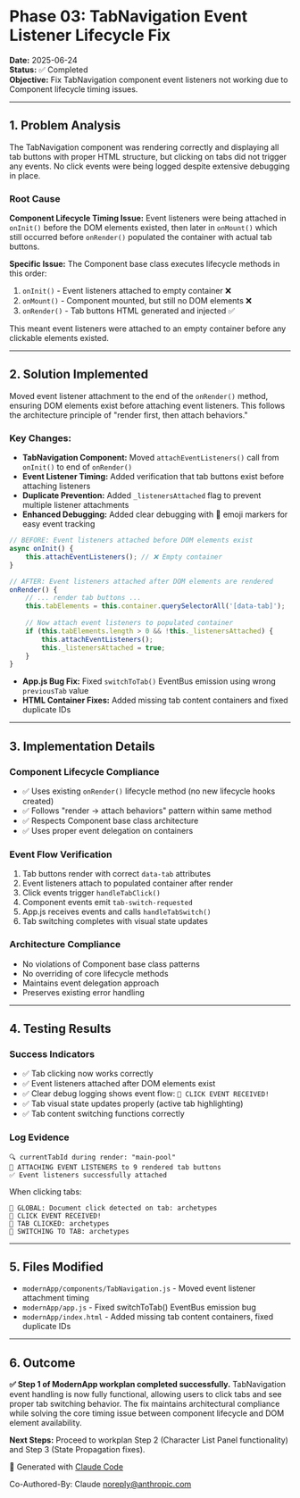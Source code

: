 # Phase 03: TabNavigation Event Listener Lifecycle Fix

**Date:** 2025-06-24  
**Status:** ✅ Completed  
**Objective:** Fix TabNavigation component event listeners not working due to Component lifecycle timing issues.

---

## 1. Problem Analysis

The TabNavigation component was rendering correctly and displaying all tab buttons with proper HTML structure, but clicking on tabs did not trigger any events. No click events were being logged despite extensive debugging in place.

### Root Cause

**Component Lifecycle Timing Issue:** Event listeners were being attached in `onInit()` before the DOM elements existed, then later in `onMount()` which still occurred before `onRender()` populated the container with actual tab buttons.

**Specific Issue:** The Component base class executes lifecycle methods in this order:
1. `onInit()` - Event listeners attached to empty container ❌
2. `onMount()` - Component mounted, but still no DOM elements ❌  
3. `onRender()` - Tab buttons HTML generated and injected ✅

This meant event listeners were attached to an empty container before any clickable elements existed.

---

## 2. Solution Implemented

Moved event listener attachment to the end of the `onRender()` method, ensuring DOM elements exist before attaching event listeners. This follows the architecture principle of "render first, then attach behaviors."

### Key Changes:

* **TabNavigation Component:** Moved `attachEventListeners()` call from `onInit()` to end of `onRender()`
* **Event Listener Timing:** Added verification that tab buttons exist before attaching listeners
* **Duplicate Prevention:** Added `_listenersAttached` flag to prevent multiple listener attachments
* **Enhanced Debugging:** Added clear debugging with 🎯 emoji markers for easy event tracking

```javascript
// BEFORE: Event listeners attached before DOM elements exist
async onInit() {
    this.attachEventListeners(); // ❌ Empty container
}

// AFTER: Event listeners attached after DOM elements are rendered
onRender() {
    // ... render tab buttons ...
    this.tabElements = this.container.querySelectorAll('[data-tab]');
    
    // Now attach event listeners to populated container
    if (this.tabElements.length > 0 && !this._listenersAttached) {
        this.attachEventListeners();
        this._listenersAttached = true;
    }
}
```

* **App.js Bug Fix:** Fixed `switchToTab()` EventBus emission using wrong `previousTab` value
* **HTML Container Fixes:** Added missing tab content containers and fixed duplicate IDs

---

## 3. Implementation Details

### Component Lifecycle Compliance
- ✅ Uses existing `onRender()` lifecycle method (no new lifecycle hooks created)
- ✅ Follows "render → attach behaviors" pattern within same method
- ✅ Respects Component base class architecture
- ✅ Uses proper event delegation on containers

### Event Flow Verification
1. Tab buttons render with correct `data-tab` attributes
2. Event listeners attach to populated container after render
3. Click events trigger `handleTabClick()` 
4. Component events emit `tab-switch-requested`
5. App.js receives events and calls `handleTabSwitch()`
6. Tab switching completes with visual state updates

### Architecture Compliance
- No violations of Component base class patterns
- No overriding of core lifecycle methods
- Maintains event delegation approach
- Preserves existing error handling

---

## 4. Testing Results

### Success Indicators
- ✅ Tab clicking now works correctly
- ✅ Event listeners attached after DOM elements exist
- ✅ Clear debug logging shows event flow: `🎯 CLICK EVENT RECEIVED!`
- ✅ Tab visual state updates properly (active tab highlighting)
- ✅ Tab content switching functions correctly

### Log Evidence
```
🔍 currentTabId during render: "main-pool"
🎯 ATTACHING EVENT LISTENERS to 9 rendered tab buttons  
✅ Event listeners successfully attached
```

When clicking tabs:
```
🎯 GLOBAL: Document click detected on tab: archetypes
🎯 CLICK EVENT RECEIVED!
🎯 TAB CLICKED: archetypes
🎯 SWITCHING TO TAB: archetypes
```

---

## 5. Files Modified

* `modernApp/components/TabNavigation.js` - Moved event listener attachment timing
* `modernApp/app.js` - Fixed switchToTab() EventBus emission bug  
* `modernApp/index.html` - Added missing tab content containers, fixed duplicate IDs

---

## 6. Outcome

**✅ Step 1 of ModernApp workplan completed successfully.** TabNavigation event handling is now fully functional, allowing users to click tabs and see proper tab switching behavior. The fix maintains architectural compliance while solving the core timing issue between component lifecycle and DOM element availability.

**Next Steps:** Proceed to workplan Step 2 (Character List Panel functionality) and Step 3 (State Propagation fixes).

🎯 Generated with [Claude Code](https://claude.ai/code)

Co-Authored-By: Claude <noreply@anthropic.com>